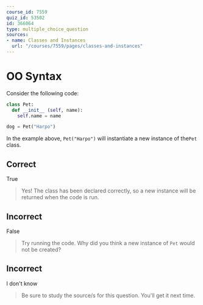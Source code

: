 ```yaml
---
course_id: 7559
quiz_id: 53502
id: 366064
type: multiple_choice_question
sources:
- name: Classes and Instances
  url: "/courses/7559/pages/classes-and-instances"
---
```


# OO Syntax

Consider the following code:

```python
class Pet:
  def __init__ (self, name):
    self.name = name

dog = Pet("Harpo")
```

In the example above, `Pet("Harpo")` will instantiate a new instance of the`Pet`
class.

## Correct

True

> Yes! The class has been declared correctly, so a new instance will be returned
> when the code is run.

## Incorrect

False

> Try running the code. Why did you think a new instance of `Pet` would not be
> created?

## Incorrect

I don't know

> Be sure to study the source/s for this question. You'll get it next time.

